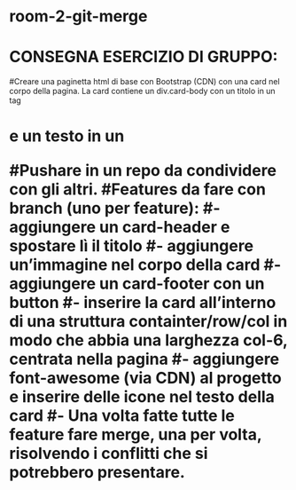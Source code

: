 # room-2-git-merge

# CONSEGNA ESERCIZIO DI GRUPPO:

#Creare una paginetta html di base con Bootstrap (CDN) con una card nel corpo della pagina. La card contiene un div.card-body con un titolo in un tag <h1> e un testo in un <p>
#Pushare in un repo da condividere con gli altri.
#Features da fare con branch (uno per feature):
#- aggiungere un card-header e spostare lì il titolo
#- aggiungere un’immagine nel corpo della card
#- aggiungere un card-footer con un button
#- inserire la card all’interno di una struttura containter/row/col in modo che abbia una larghezza col-6, centrata nella pagina
#- aggiungere font-awesome (via CDN) al progetto e inserire delle icone nel testo della card
#- Una volta fatte tutte le feature fare merge, una per volta, risolvendo i conflitti che si potrebbero presentare.
